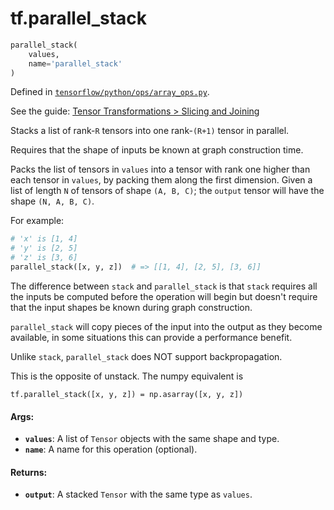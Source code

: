<div itemscope itemtype="http://developers.google.com/ReferenceObject">
<meta itemprop="name" content="tf.parallel_stack" />
</div>

# tf.parallel_stack

``` python
parallel_stack(
    values,
    name='parallel_stack'
)
```



Defined in [`tensorflow/python/ops/array_ops.py`](https://www.tensorflow.org/code/tensorflow/python/ops/array_ops.py).

See the guide: [Tensor Transformations > Slicing and Joining](../../../api_guides/python/array_ops.md#Slicing_and_Joining)

Stacks a list of rank-`R` tensors into one rank-`(R+1)` tensor in parallel.

Requires that the shape of inputs be known at graph construction time.

Packs the list of tensors in `values` into a tensor with rank one higher than
each tensor in `values`, by packing them along the first dimension.
Given a list of length `N` of tensors of shape `(A, B, C)`; the `output`
tensor will have the shape `(N, A, B, C)`.

For example:

```python
# 'x' is [1, 4]
# 'y' is [2, 5]
# 'z' is [3, 6]
parallel_stack([x, y, z])  # => [[1, 4], [2, 5], [3, 6]]
```

The difference between `stack` and `parallel_stack` is that `stack` requires
all the inputs be computed before the operation will begin but doesn't require
that the input shapes be known during graph construction.

`parallel_stack` will copy pieces of the input into the output as they become
available, in some situations this can provide a performance benefit.

Unlike `stack`, `parallel_stack` does NOT support backpropagation.

This is the opposite of unstack.  The numpy equivalent is

    tf.parallel_stack([x, y, z]) = np.asarray([x, y, z])

#### Args:

* <b>`values`</b>: A list of `Tensor` objects with the same shape and type.
* <b>`name`</b>: A name for this operation (optional).


#### Returns:

* <b>`output`</b>: A stacked `Tensor` with the same type as `values`.
